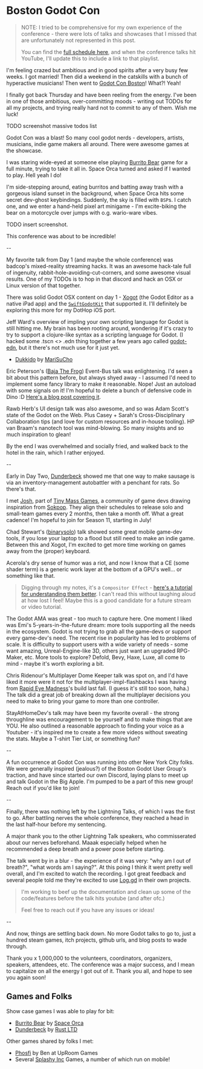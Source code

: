 # Boston Godot Con

> NOTE: I tried to be comprehensive for my own experience of the conference -
> there were lots of talks and showcases that I missed that are unfortunately
> not represented in this post.
>
> You can find the [full schedule
> here](https://conference.godotengine.org/2025/schedule/), and when the
> conference talks hit YouTube, I'll update this to include a link to that
> playlist.

I'm feeling crazed but ambitious and in good spirits after a very busy few
weeks. I got married! Then did a weekend in the catskills with a bunch of
hyperactive musicians! Then went to [Godot Con
Boston](https://conference.godotengine.org/2025/)! What?! Yeah!

I finally got back Thursday and have been reeling from the energy. I've been in
one of those ambitious, over-committing moods - writing out TODOs for all my
projects, and trying really hard not to commit to any of them. Wish me luck!

TODO screenshot massive todos list

Godot Con was a blast! So many cool godot nerds - developers, artists,
musicians, indie game makers all around. There were awesome games at the
showcase.

I was staring wide-eyed at someone else playing [Burrito
Bear](https://store.steampowered.com/app/1941420/Burrito_Bear/) game for a full
minute, trying to take it all in. Space Orca turned and asked if I wanted to
play. Hell yeah I do!

I'm side-stepping around, eating burritos and batting away trash with a gorgeous
island sunset in the background, when Space Orca hits some secret dev-ghost
keybindings. Suddenly, the sky is filled with `BSP`s. I catch one, and we
enter a hand-held pixel art minigame - I'm excite-biking the bear on a
motorcycle over jumps with o.g. wario-ware vibes.

TODO insert screenshot.

This conference was about to be incredible!

--

My favorite talk from Day 1 (and maybe the whole conference) was badcop's
mixed-reality streaming hacks. It was an awesome hack-tale full of ingenuity,
rabbit-hole-avoiding-cut-corners, and some awesome visual results. One of my
TODOs is to hop in that discord and hack an OSX or Linux version of that
together.

There was solid Godot OSX content on day 1 - [Xogot](https://xogot.com/) (the
Godot Editor as a native iPad app) and the
[`SwiftGodotKit`](https://github.com/migueldeicaza/SwiftGodotKit) that supported
it. I'll definitely be exploring this more for my DotHop iOS port.

Jeff Ward's overview of impling your own scripting language for Godot is still
hitting me. My brain has been rooting around, wondering if it's crazy to try to
support a clojure-like syntax as a scripting language for Godot. (I hacked some
.tscn <> .edn thing together a few years ago called
[godot-edn](https://github.com/russmatney/godot-edn), but it there's not much
use for it just yet.

- [Dukkido](https://store.steampowered.com/app/3186280/Dukkido/) by
  [MariSuCho](https://store.steampowered.com/developer/MariSuCho)

Eric Peterson's ([Baja The Frog]()) Event-Bus talk was enlightening. I'd seen a
bit about this pattern before, but always shyed away - I assumed I'd need to
implement some fancy library to make it reasonable. Nope! Just an autoload with
some signals on it! I'm hopeful to delete a bunch of defensive code in Dino :D
[Here's a blog post covering
it](https://dev.to/bajathefrog/riding-the-event-bus-in-godot-ped).

Rawb Herb's UI design talk was also awesome, and so was Adam Scott's state of
the Godot on the Web. Plus Casey + Sarah's Cross-Disciplinary Collaboration
tips (and love for custom resources and in-house tooling). HP van Braam's
nanotech tool was mind-blowing. So many insights and so much inspiration to
glean!

By the end I was overwhelmed and socially fried, and walked back to the hotel in
the rain, which I rather enjoyed.

--

Early in Day Two,
[Dunderbeck](https://store.steampowered.com/app/2477750/Dunderbeck/) showed me
that one way to make sausage is via an inventory-management autobattler with a
penchant for rats. So there's that.

I met [Josh](https://joshuagalecki.itch.io/), part of [Tiny Mass
Games](https://tinymassgames.itch.io/), a community of game devs drawing
inspiration from [Sokpop](https://www.sokpop.co/). They align their schedules to
release solo and small-team games every 2 months, then take a month off. What a
great cadence! I'm hopeful to join for Season 11, starting in July!

Chad Stewart's ([binarysolo](https://www.binarysolo.com/)) talk showed some
great mobile game-dev tools, if you lose your laptop to a flood but still need
to make an indie game. Between this and Xogot, I'm excited to get more time
working on games away from the (proper) keyboard.

Acerola's dry sense of humor was a riot, and now I know that a CE (some shader
term) is a generic work layer at the bottom of a GPU's well... or something like
that.

> Digging through my notes, it's a `Compositor Effect` - [here's a tutorial for
> understanding them
> better](https://docs.godotengine.org/en/stable/tutorials/rendering/compositor.html).
> I can't read this without laughing aloud at how lost I feel!
> Maybe this is a good candidate for a future stream or video tutorial.

The Godot AMA was great - too much to capture here. One moment I liked was
Emi's 5-years-in-the-future dream: more tools supporting all the needs in the
ecosystem. Godot is not trying to grab all the game-devs or support every
game-dev's need. The recent rise in popularity has led to problems of scale.
It is difficulty to support users with a wide variety of needs -
some want amazing, Unreal-Engine-like 3D, others just want an upgraded
RPG-Maker, etc. More tools to explore? Defold, Bevy, Haxe, Luxe, all come to
mind - maybe it's worth exploring a bit.

Chris Ridenour's Multiplayer Dome Keeper talk was spot on, and I'd have liked it more were
it not for the multiplayer-impl-flashbacks I was having from [Rapid Eye Madness](https://store.steampowered.com/app/3248030/Rapid_Eye_Madness/)'s
build last fall. (I guess it's still too soon, haha.) The talk did a great job of
breaking down all the multiplayer decisions you need to make to bring your game
to more than one controller.

StayAtHomeDev's talk may have been my favorite overall - the strong throughline
was encouragement to be yourself and to make things that are YOU. He also
outlined a reasonable approach to finding your voice as a Youtuber - it's
inspired me to create a few more videos without sweating the stats. Maybe a
T-shirt Tier List, or something fun?

--

A fun occurrence at Godot Con was running into other New York City folks. We
were generally inspired (jealous?) of the Boston Godot User Group's traction,
and have since started our own Discord, laying plans to meet up and talk Godot
in the Big Apple. I'm pumped to be a part of this new group! Reach out if you'd
like to join!

--

Finally, there was nothing left by the Lightning Talks, of which I was the first
to go. After battling nerves the whole conference, they reached a head in the
last half-hour before my sentencing.

A major thank you to the other Lightning Talk speakers, who commisserated about
our nerves beforehand. Maaak especially helped when he recommended a deep
breath and a power pose before starting.

The talk went by in a blur - the experience of it was very: "why am I out of
breath?", "what words am I saying?". At this poing I think it went pretty well
overall, and I'm excited to watch the recording. I got great feedback and
several people told me they're excited to use
[Log.gd](https://russmatney.github.io/log.gd/#/) in their own projects.

> I'm working to beef up the documentation and clean up some of the
> code/features before the talk hits youtube (and after ofc.)
>
> Feel free to reach out if you have any issues or ideas!

--

And now, things are settling back down. No more Godot talks to go to, just a
hundred steam games, itch projects, github urls, and blog posts to wade through.

Thank you x 1,000,000 to the volunteers, coordinators, organizers, speakers,
attendees, etc. The conference was a major success, and I mean to capitalize on
all the energy I got out of it. Thank you all, and hope to see you again soon!

## Games and Folks

Show case games I was able to play for bit:

- [Burrito Bear](https://store.steampowered.com/app/1941420/Burrito_Bear/) by
  [Space Orca](https://store.steampowered.com/curator/42124765)
- [Dunderbeck](https://store.steampowered.com/app/2477750/Dunderbeck/) by [Rust
  LTD](https://rustltd.com/)

Other games shared by folks I met:

- [Phosfi](https://store.steampowered.com/app/2625450/Phosfi/) by Ben at UpRoom
  Games
- Several [Splashy Inc](https://splashy-inc.itch.io/) Games, a number of which
  run on mobile!
